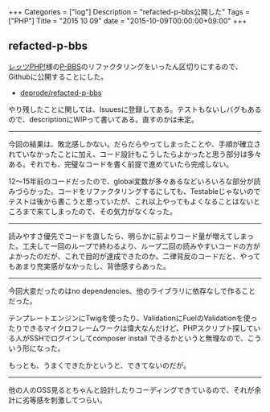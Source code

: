 +++
Categories = ["log"]
Description = "refacted-p-bbs公開した"
Tags = ["PHP"]
Title = "2015 10 09"
date = "2015-10-09T00:00:00+09:00"
+++

## refacted-p-bbs
[レッツPHP!](http://php.s3.to/)様の[P-BBS](http://php.s3.to/bbs/bbs1.php)のリファクタリングをいったん区切りにするので、Githubに公開することにした。

- [deprode/refacted-p-bbs](https://github.com/deprode/refacted-p-bbs)

やり残したことに関しては、Isuuesに登録してある。テストもないしバグもあるので、descriptionにWIPって書いてある。直すのかは未定。

----

今回の結果は、敗北感しかない。だらだらやってしまったことや、手順が確立されていなかったことに加え、コード設計もこうしたらよかったと思う部分は多々ある。それでも、完璧なコードを書く前提で進めていたら完成しない。

12〜15年前のコードだったので、global変数が多々あるなどいろいろな部分が読みづらかった。コードをリファクタリングするにしても、Testableじゃないのでテストは後から書こうと思っていたが、これ以上やってもよくなることはないところまで来てしまったので、その気力がなくなった。

----

読みやすさ優先でコードを直したら、明らかに前よりコード量が増えてしまった。工夫して一回のループで終わるより、ループ二回の読みやすいコードの方がよかったのだが、これで目的が達成できたのか。二律背反のコードだと、やってもあまり充実感がなかったし、背徳感すらあった。

----

今回大変だったのはno dependencies、他のライブラリに依存なしで作ることだった。

テンプレートエンジンにTwigを使ったり、ValidationにFuelのValidationを使ったりできるマイクロフレームワークは偉大なんだけど、PHPスクリプト探している人がSSHでログインしてcomposer install できるかというと無理なので、こういう形になった。

もっとも、うまくできたかというと、できてないのだが。

----

他の人のOSS見るとちゃんと設計したりコーディングできているので、それが余計に劣等感を刺激してつらい。